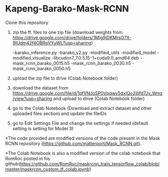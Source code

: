 # Kapeng-Barako-Mask-RCNN

Clone this repository

1. zip the ff. files to one zip file (download weights from https://drive.google.com/drive/folders/1Mlg9jDKMrsO7X-9IUdm42f4OBRgVYuWL?usp=sharing)

	-barako_inference.py
	-barako_v2.py
	-modified_utils
	-modified_model
	-modified_visualize
	-libcudnn7_7.0.5.15-1+cuda9.0_amd64.deb
	-mask_rcnn_barako_0015.h5
	-mask_rcnn_barako_0030.h5
	-mask_rcnn_barako_0050.h5
  
2. upload the zip file to drive (Colab Notebook folder)

3. download the dataset from https://drive.google.com/file/d/1pfVNJoSP0Vpqwv5dxIQo2ibfd7Jv_Wmz/view?usp=sharing and upload to drive (Colab Notebook folder)

4. go to the Colab Notebook (Download and extract dataset and other uploaded files section) and update the fileIDs

5. go to Edit Settings File and change the settings if needed (default setting is setting for Model 3)

*The code provided are modified versions of the code present in the Mask RCNN repository (https://github.com/matterport/Mask_RCNN.git).

*The Colab Notebook is also a modified version of the colab notebook that RomRoc posted in his github(https://github.com/RomRoc/maskrcnn_train_tensorflow_colab/blob/master/maskrcnn_custom_tf_colab.ipynb)
